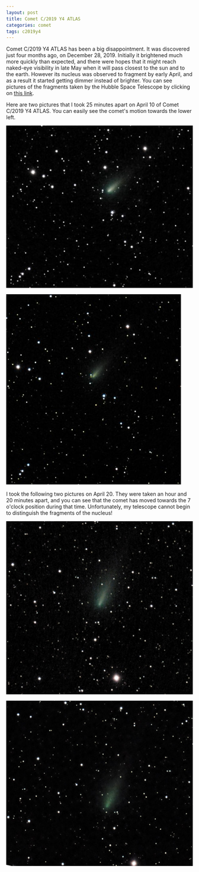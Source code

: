 ```yaml
---
layout: post
title: Comet C/2019 Y4 ATLAS
categories: comet
tags: c2019y4
---
```


Comet C/2019 Y4 ATLAS has been a big disappointment.  It was discovered just four months ago, on December 28, 2019.  Initially it brightened much more quickly than expected, and there were hopes that it might reach naked-eye visibility in late May when it will pass closest to the sun and to the earth.  However its nucleus was observed to fragment by early April, and as a result it started getting dimmer instead of brighter. You can see pictures of the fragments taken by the Hubble Space Telescope by clicking on [this link](https://astronomy.com/news/2020/05/hubble-captures-breakup-of-comet-atlas).

Here are two pictures that I took 25 minutes apart on April 10 of Comet C/2019 Y4 ATLAS. You can easily see the comet's motion towards the lower left.

![c2019y4 seen using Celestron RASA 8 and ZWO ASI183MC](..\images\c2019y4_2020-04-10T21_05_43_Stack_16bits_100frames_300s.jpg)

![c2019y4 seen using Celestron RASA 8 and ZWO ASI183MC](..\images\c2019y4_2020-04-10T21_32_41_Stack_16bits_100frames_300s.jpg)


I took the following two pictures on April 20. They were taken an hour and 20 minutes apart, and you can see that the comet has moved towards the 7 o'clock position during that time. Unfortunately, my telescope cannot begin to distinguish the fragments of the nucleus!

![c2019y4 seen using Celestron RASA 8 and ZWO ASI183MC](..\images\c2019y4_2020-04-20T21_29_20_Stack_16bits_100frames_300s.jpg)

![c2019y4 seen using Celestron RASA 8 and ZWO ASI183MC](..\images\c2019y4_2020-04-20T22_53_17_Stack_16bits_60frames_180s.jpg)
